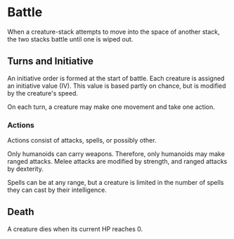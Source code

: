 # Battle

When a creature-stack attempts to move into the space of another stack, the two stacks battle until one is wiped out.

## Turns and Initiative

An initiative order is formed at the start of battle. Each creature is assigned an initiative value (IV). This value is based partly on chance, but is modified by the creature's speed.

On each turn, a creature may make one movement and take one action.

### Actions

Actions consist of attacks, spells, or possibly other.

Only humanoids can carry weapons. Therefore, only humanoids may make ranged attacks. Melee attacks are modified by strength, and ranged attacks by dexterity.

Spells can be at any range, but a creature is limited in the number of spells they can cast by their intelligence.



## Death

A creature dies when its current HP reaches 0.

